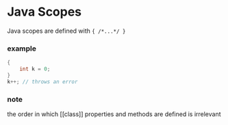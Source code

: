 # Java Scopes

Java scopes are defined with `{ /*...*/ }`

### example

```java
{
	int k = 0;
}
k++; // throws an error
```

### note

the order in which [[class]] properties and methods are defined is irrelevant
